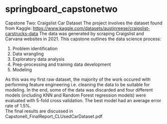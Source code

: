 # springboard_capstonetwo
Capstone Two: Craigslist Car Dataset
The project involves the dataset found from Kaggle: 
https://www.kaggle.com/datasets/austinreese/craigslist-carstrucks-data
The data was generated by scraping Craigslist and Carvana websites in 2021.
This capstone outlines the data science process:
1. Problem identification 
2. Data wrangling
3. Exploratory data analysis
4. Prep-processing and training data development
5. Modeling
 
As this was my first raw dataset, the majority of the work occured with performing feature engineering i.e. cleaning the data to be suitable for modeling. 
In the end, some of the data was discarded and four different models (including KNN and Random Forest regression models) were evaluated with 5-fold cross validation. The best model had an average error rate of 1.5%.  
The final results are discussed in CapstoneII_FinalReport_CLUsedCarDataset.pdf


